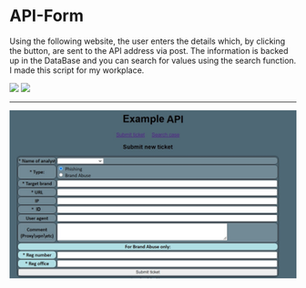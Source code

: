 # API-Form
Using the following website, the user enters the details which, by clicking the button, are sent to the API address via post.  The information is backed up in the DataBase and you can search for values using the search function. I made this script for my workplace.

<p float="left">
<img src="https://encrypted-tbn0.gstatic.com/images?q=tbn:ANd9GcSUEIxIEJ73fPytFzrj8NZa6iWPA8-bzbLuDw&usqp=CAU" width="80" >
<img src="https://cdn.iconscout.com/icon/free/png-256/php-3521631-2945075.png" width="80" >
</p>

--------------

<img src="https://raw.githubusercontent.com/idoV44/API-Template/main/Preview.jpg" width="700" >
